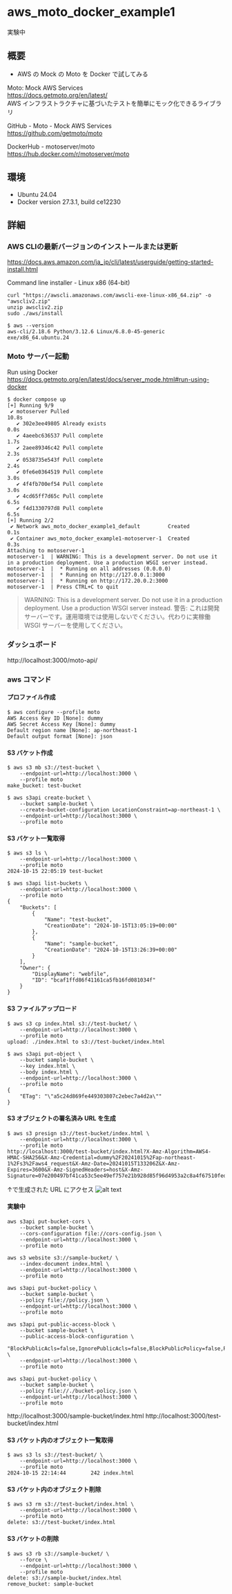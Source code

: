 # aws_moto_docker_example1

実験中

## 概要
* AWS の Mock の Moto を Docker で試してみる

Moto: Mock AWS Services  
https://docs.getmoto.org/en/latest/  
AWS インフラストラクチャに基づいたテストを簡単にモック化できるライブラリ  

GitHub - Moto - Mock AWS Services  
https://github.com/getmoto/moto  

DockerHub - motoserver/moto  
https://hub.docker.com/r/motoserver/moto  

## 環境
* Ubuntu 24.04
* Docker version 27.3.1, build ce12230

## 詳細

### AWS CLIの最新バージョンのインストールまたは更新  
https://docs.aws.amazon.com/ja_jp/cli/latest/userguide/getting-started-install.html  

Command line installer - Linux x86 (64-bit)
```
curl "https://awscli.amazonaws.com/awscli-exe-linux-x86_64.zip" -o "awscliv2.zip"
unzip awscliv2.zip
sudo ./aws/install
```

```
$ aws --version
aws-cli/2.18.6 Python/3.12.6 Linux/6.8.0-45-generic exe/x86_64.ubuntu.24
```

### Moto サーバー起動

Run using Docker  
https://docs.getmoto.org/en/latest/docs/server_mode.html#run-using-docker  

```
$ docker compose up
[+] Running 9/9
 ✔ motoserver Pulled                                                                                                                                                                                             10.8s 
   ✔ 302e3ee49805 Already exists                                                                                                                                                                                  0.0s 
   ✔ 4aeebc636537 Pull complete                                                                                                                                                                                   1.7s 
   ✔ 2aee89346c42 Pull complete                                                                                                                                                                                   2.3s 
   ✔ 0538735e543f Pull complete                                                                                                                                                                                   2.4s 
   ✔ 0fe6e0364519 Pull complete                                                                                                                                                                                   3.0s 
   ✔ 4f4fb700ef54 Pull complete                                                                                                                                                                                   3.0s 
   ✔ 4cd65ff7d65c Pull complete                                                                                                                                                                                   6.5s 
   ✔ f4d1330797d8 Pull complete                                                                                                                                                                                   6.5s 
[+] Running 2/2
 ✔ Network aws_moto_docker_example1_default         Created                                                                                                                                                       0.1s 
 ✔ Container aws_moto_docker_example1-motoserver-1  Created                                                                                                                                                       0.3s 
Attaching to motoserver-1
motoserver-1  | WARNING: This is a development server. Do not use it in a production deployment. Use a production WSGI server instead.
motoserver-1  |  * Running on all addresses (0.0.0.0)
motoserver-1  |  * Running on http://127.0.0.1:3000
motoserver-1  |  * Running on http://172.20.0.2:3000
motoserver-1  | Press CTRL+C to quit
```
> WARNING: This is a development server. Do not use it in a production deployment. Use a production WSGI server instead.
警告: これは開発サーバーです。運用環境では使用しないでください。代わりに実稼働 WSGI サーバーを使用してください。

### ダッシュボード
http://localhost:3000/moto-api/

### aws コマンド

#### プロファイル作成
```
$ aws configure --profile moto
AWS Access Key ID [None]: dummy
AWS Secret Access Key [None]: dummy
Default region name [None]: ap-northeast-1                
Default output format [None]: json
```

#### S3 バケット作成
```
$ aws s3 mb s3://test-bucket \
    --endpoint-url=http://localhost:3000 \
    --profile moto
make_bucket: test-bucket
```
```
$ aws s3api create-bucket \
    --bucket sample-bucket \
    --create-bucket-configuration LocationConstraint=ap-northeast-1 \
    --endpoint-url=http://localhost:3000 \
    --profile moto
```

#### S3 バケット一覧取得
```
$ aws s3 ls \
    --endpoint-url=http://localhost:3000 \
    --profile moto
2024-10-15 22:05:19 test-bucket
```
```
$ aws s3api list-buckets \
    --endpoint-url=http://localhost:3000 \
    --profile moto
{
    "Buckets": [
        {
            "Name": "test-bucket",
            "CreationDate": "2024-10-15T13:05:19+00:00"
        },
        {
            "Name": "sample-bucket",
            "CreationDate": "2024-10-15T13:26:39+00:00"
        }
    ],
    "Owner": {
        "DisplayName": "webfile",
        "ID": "bcaf1ffd86f41161ca5fb16fd081034f"
    }
}
```

#### S3 ファイルアップロード
```
$ aws s3 cp index.html s3://test-bucket/ \
    --endpoint-url=http://localhost:3000 \
    --profile moto
upload: ./index.html to s3://test-bucket/index.html    
```
```
$ aws s3api put-object \
    --bucket sample-bucket \
    --key index.html \
    --body index.html \
    --endpoint-url=http://localhost:3000 \
    --profile moto
{
    "ETag": "\"a5c24d869fe449303807c2ebec7a4d2a\""
}
```

#### S3 オブジェクトの署名済み URL を生成
```
$ aws s3 presign s3://test-bucket/index.html \
    --endpoint-url=http://localhost:3000 \
    --profile moto
http://localhost:3000/test-bucket/index.html?X-Amz-Algorithm=AWS4-HMAC-SHA256&X-Amz-Credential=dummy%2F20241015%2Fap-northeast-1%2Fs3%2Faws4_request&X-Amz-Date=20241015T133206Z&X-Amz-Expires=3600&X-Amz-SignedHeaders=host&X-Amz-Signature=07e200497bf41ca53c5ee49ef757e21b928d85f96d4953a2c8a4f67510fed676
```

↑で生成された URL にアクセス
![alt text](images/README/image.png)

#### 実験中
```
aws s3api put-bucket-cors \
    --bucket sample-bucket \
    --cors-configuration file://cors-config.json \
    --endpoint-url=http://localhost:3000 \
    --profile moto
```

```
aws s3 website s3://sample-bucket/ \
    --index-document index.html \
    --endpoint-url=http://localhost:3000 \
    --profile moto
```

```
aws s3api put-bucket-policy \
    --bucket sample-bucket \
    --policy file://policy.json \
    --endpoint-url=http://localhost:3000 \
    --profile moto
```

```
aws s3api put-public-access-block \
    --bucket sample-bucket \
    --public-access-block-configuration \
    "BlockPublicAcls=false,IgnorePublicAcls=false,BlockPublicPolicy=false,RestrictPublicBuckets=false" \
    --endpoint-url=http://localhost:3000 \
    --profile moto

```

```
aws s3api put-bucket-policy \
    --bucket sample-bucket \
    --policy file://./bucket-policy.json \
    --endpoint-url=http://localhost:3000 \
    --profile moto

```

http://localhost:3000/sample-bucket/index.html
http://localhost:3000/test-bucket/index.html

#### S3 バケット内のオブジェクト一覧取得
```
$ aws s3 ls s3://test-bucket/ \
    --endpoint-url=http://localhost:3000 \
    --profile moto
2024-10-15 22:14:44        242 index.html
```

#### S3 バケット内のオブジェクト削除
```
$ aws s3 rm s3://test-bucket/index.html \
    --endpoint-url=http://localhost:3000 \
    --profile moto
delete: s3://test-bucket/index.html
```

#### S3 バケットの削除
```
$ aws s3 rb s3://sample-bucket/ \
    --force \
    --endpoint-url=http://localhost:3000 \
    --profile moto
delete: s3://sample-bucket/index.html
remove_bucket: sample-bucket
```